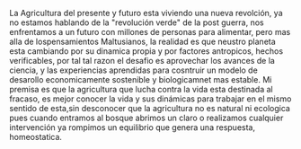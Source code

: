 La Agricultura del presente y futuro   esta viviendo  una nueva revolción, ya no estamos hablando de la "revolución verde" de la post guerra, nos enfrentamos a un futuro con millones  de personas para alimentar, pero mas alla de  lospensamientos Maltusianos, la realidad es que neustro planeta esta cambiando por su dinamica propia y por  factores antropicos, hechos verificables, por tal tal razon el desafio es aprovechar  los avances de la ciencia, y las experiencias aprendidas para  cosntruir un modelo de desarollo  economicamente sostenible y  biologicamnet mas estable. Mi premisa es  que la agricultura que lucha contra la vida  esta destinada al fracaso, es mejor conocer la vida y  sus dinámicas para  trabajar  en el mismo sentido  de esta,sin  desconocer que la agricultura no es natural ni ecologica pues  cuando entramos al bosque  abrimos un claro o realizamos cualquier intervención ya  rompimos un equilibrio que genera una respuesta, homeostatica.
